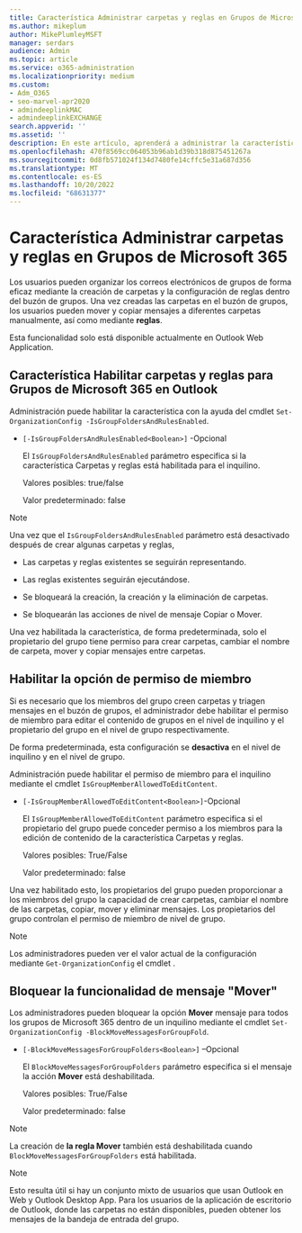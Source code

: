 ```yaml
---
title: Característica Administrar carpetas y reglas en Grupos de Microsoft 365
ms.author: mikeplum
author: MikePlumleyMSFT
manager: serdars
audience: Admin
ms.topic: article
ms.service: o365-administration
ms.localizationpriority: medium
ms.custom:
- Adm_O365
- seo-marvel-apr2020
- admindeeplinkMAC
- admindeeplinkEXCHANGE
search.appverid: ''
ms.assetid: ''
description: En este artículo, aprenderá a administrar la característica de carpetas y reglas en grupos de Microsoft 365.
ms.openlocfilehash: 470f8569cc064053b96ab1d39b318d875451267a
ms.sourcegitcommit: 0d8fb571024f134d7480fe14cffc5e31a687d356
ms.translationtype: MT
ms.contentlocale: es-ES
ms.lasthandoff: 10/20/2022
ms.locfileid: "68631377"
---
```

# <a name="manage-folders-and-rules-feature-in-microsoft-365-groups"></a>Característica Administrar carpetas y reglas en Grupos de Microsoft 365

Los usuarios pueden organizar los correos electrónicos de grupos de forma eficaz mediante la creación de carpetas y la configuración de reglas dentro del buzón de grupos. Una vez creadas las carpetas en el buzón de grupos, los usuarios pueden mover y copiar mensajes a diferentes carpetas manualmente, así como mediante **reglas**.

Esta funcionalidad solo está disponible actualmente en Outlook Web Application.

## <a name="enable-folders-and-rules-feature-for-microsoft-365-groups-in-outlook"></a>Característica Habilitar carpetas y reglas para Grupos de Microsoft 365 en Outlook

Administración puede habilitar la característica con la ayuda del cmdlet `Set-OrganizationConfig -IsGroupFoldersAndRulesEnabled`.

 - `[-IsGroupFoldersAndRulesEnabled<Boolean>]` -Opcional

   El `IsGroupFoldersAndRulesEnabled` parámetro especifica si la característica Carpetas y reglas está habilitada para el inquilino.

   Valores posibles: true/false

   Valor predeterminado: false

> [!NOTE]
> Una vez que el `IsGroupFoldersAndRulesEnabled` parámetro está desactivado después de crear algunas carpetas y reglas,
  > 
  > - Las carpetas y reglas existentes se seguirán representando.
  > 
  > - Las reglas existentes seguirán ejecutándose.
  > 
  > - Se bloqueará la creación, la creación y la eliminación de carpetas.
  > 
  > - Se bloquearán las acciones de nivel de mensaje Copiar o Mover.

Una vez habilitada la característica, de forma predeterminada, solo el propietario del grupo tiene permiso para crear carpetas, cambiar el nombre de carpeta, mover y copiar mensajes entre carpetas.
  
## <a name="enable-member-permission-option"></a>Habilitar la opción de permiso de miembro

Si es necesario que los miembros del grupo creen carpetas y triagen mensajes en el buzón de grupos, el administrador debe habilitar el permiso de miembro para editar el contenido de grupos en el nivel de inquilino y el propietario del grupo en el nivel de grupo respectivamente.

De forma predeterminada, esta configuración se **desactiva** en el nivel de inquilino y en el nivel de grupo.
  
Administración puede habilitar el permiso de miembro para el inquilino mediante el cmdlet `IsGroupMemberAllowedToEditContent`.

 - `[-IsGroupMemberAllowedToEditContent<Boolean>]`-Opcional

   El `IsGroupMemberAllowedToEditContent` parámetro especifica si el propietario del grupo puede conceder permiso a los miembros para la edición de contenido de la característica Carpetas y reglas.

   Valores posibles: True/False

   Valor predeterminado: false

Una vez habilitado esto, los propietarios del grupo pueden proporcionar a los miembros del grupo la capacidad de crear carpetas, cambiar el nombre de las carpetas, copiar, mover y eliminar mensajes. Los propietarios del grupo controlan el permiso de miembro de nivel de grupo.

> [!NOTE]
> Los administradores pueden ver el valor actual de la configuración mediante `Get-OrganizationConfig` el cmdlet .

## <a name="block-move-message-capability"></a>Bloquear la funcionalidad de mensaje "Mover"

Los administradores pueden bloquear la opción **Mover** mensaje para todos los grupos de Microsoft 365 dentro de un inquilino mediante el cmdlet `Set-OrganizationConfig -BlockMoveMessagesForGroupFold`.

 - `[-BlockMoveMessagesForGroupFolders<Boolean>]` –Opcional

   El `BlockMoveMessagesForGroupFolders` parámetro especifica si el mensaje la acción **Mover** está deshabilitada.

   Valores posibles: True/False

   Valor predeterminado: false

> [!NOTE]
> La creación de **la regla Mover** también está deshabilitada cuando `BlockMoveMessagesForGroupFolders` está habilitada.

> [!NOTE]
> Esto resulta útil si hay un conjunto mixto de usuarios que usan Outlook en Web y Outlook Desktop App. Para los usuarios de la aplicación de escritorio de Outlook, donde las carpetas no están disponibles, pueden obtener los mensajes de la bandeja de entrada del grupo. 
  
  
  

